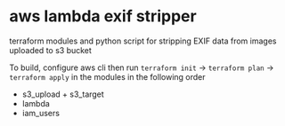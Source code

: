 # aws lambda exif stripper
terraform modules and python script for stripping EXIF data from images uploaded to s3 bucket

To build, configure aws cli then run `terraform init` -> `terraform plan` -> `terraform apply` in the modules in the following order 
- s3_upload + s3_target
- lambda
- iam_users
